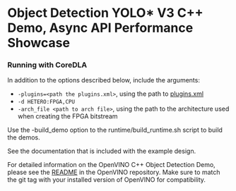 # Object Detection YOLO* V3 C++ Demo, Async API Performance Showcase

### Running with CoreDLA
In addition to the options described below, include the arguments:

-  `-plugins=<path the plugins.xml>`, using the path to [plugins.xml](../plugins.xml)
- `-d HETERO:FPGA,CPU`
- `-arch_file <path to arch file>`, using the path to the architecture used when creating the FPGA bitstream

Use the -build_demo option to the runtime/build_runtime.sh script to build the demos.

See the documentation that is included with the example design.

For detailed information on the OpenVINO C++ Object Detection Demo, please see the [README](https://github.com/openvinotoolkit/open_model_zoo/blob/2024.6.0/demos/object_detection_demo/cpp/README.md) in the OpenVINO repository. Make sure to match the git tag with your installed version of OpenVINO for compatibility.

